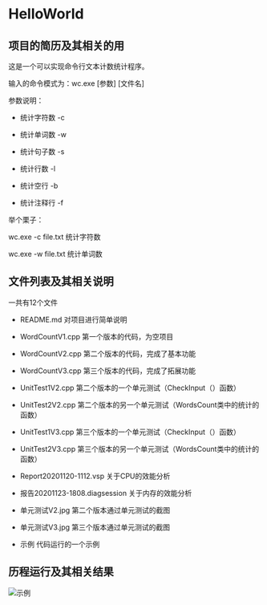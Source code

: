 # HelloWorld
## 项目的简历及其相关的用

这是一个可以实现命令行文本计数统计程序。

输入的命令模式为：wc.exe [参数] [文件名]

参数说明：

* 统计字符数    -c

* 统计单词数    -w

* 统计句子数    -s

* 统计行数        -l

* 统计空行        -b

* 统计注释行    -f

举个栗子：

wc.exe -c file.txt           统计字符数

wc.exe -w file.txt           统计单词数

## 文件列表及其相关说明

一共有12个文件

* README.md 对项目进行简单说明

* WordCountV1.cpp 第一个版本的代码，为空项目

* WordCountV2.cpp 第二个版本的代码，完成了基本功能

* WordCountV3.cpp 第三个版本的代码，完成了拓展功能

* UnitTest1V2.cpp 第二个版本的一个单元测试（CheckInput（）函数）

* UnitTest2V2.cpp 第二个版本的另一个单元测试（WordsCount类中的统计的函数）

* UnitTest1V3.cpp 第三个版本的一个单元测试（CheckInput（）函数）

* UnitTest2V3.cpp 第三个版本的另一个单元测试（WordsCount类中的统计的函数）

* Report20201120-1112.vsp 关于CPU的效能分析

* 报告20201123-1808.diagsession 关于内存的效能分析

* 单元测试V2.jpg 第二个版本通过单元测试的截图

* 单元测试V3.jpg 第三个版本通过单元测试的截图

* 示例  代码运行的一个示例

## 历程运行及其相关结果

![示例](C:\Users\ASUS\Desktop\新建文件夹\示例.jpg)








